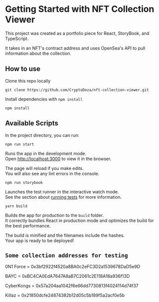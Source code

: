 # Getting Started with NFT Collection Viewer

This project was created as a portfolio piece for React, StoryBook, and TypeScript.

It takes in an NFT's contract address and uses OpenSea's API to pull information about the collection.

## How to use

Clone this repo locally

```
git clone https://github.com/CryptoDoza/nft-collection-viewer.git
```

Install dependencies with `npm install`

```
npm install
```

## Available Scripts

In the project directory, you can run:

```
npm run start
```

Runs the app in the development mode.\
Open [http://localhost:3000](http://localhost:3000) to view it in the browser.

The page will reload if you make edits.\
You will also see any lint errors in the console.

```
npm run storybook
```

Launches the test runner in the interactive watch mode.\
See the section about [running tests](https://facebook.github.io/create-react-app/docs/running-tests) for more information.

```
yarn build
```

Builds the app for production to the `build` folder.\
It correctly bundles React in production mode and optimizes the build for the best performance.

The build is minified and the filenames include the hashes.\
Your app is ready to be deployed!

## `Some collection addresses for testing`

0N1 Force = 0x3bf2922f4520a8BA0c2eFC3D2a1539678DaD5e9D

BAYC = 0xBC4CA0EdA7647A8aB7C2061c2E118A18a936f13D

CyberKongs = 0x57a204aa1042f6e66dd7730813f4024114d74f37

Killaz = 0x21850dcfe24874382b12d05c5b189f5a2acf0e5b
